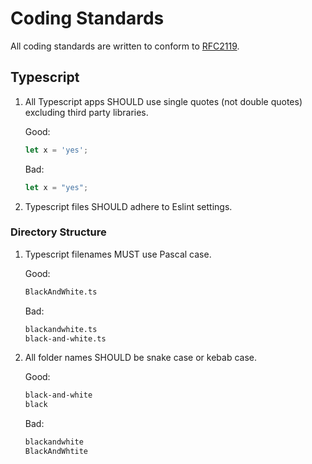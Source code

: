 # Coding Standards

All coding standards are written to conform to [RFC2119](https://datatracker.ietf.org/doc/html/rfc2119).

## Typescript

1. All Typescript apps SHOULD use single quotes (not double quotes) excluding third party libraries.

    Good:

    ```typescript
    let x = 'yes';
    ```

    Bad:

    ```typescript
    let x = "yes";
    ```

2. Typescript files SHOULD adhere to Eslint settings.

### Directory Structure

1. Typescript filenames MUST use Pascal case.

    Good:

    ```bash
    BlackAndWhite.ts
    ```

    Bad:

    ```bash
    blackandwhite.ts
    black-and-white.ts
    ```

2. All folder names SHOULD be snake case or kebab case.

    Good:

    ```bash
    black-and-white
    black
    ```

    Bad:

    ```bash
    blackandwhite
    BlackAndWhtite
    ```
